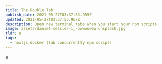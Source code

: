 ```yaml
---
title: The Double Tab
publish_date: 2021-05-27T03:37:53.955Z
updated: 2021-05-27T03:37:53.967Z
description: Open new terminal tabs when you start your npm scripts
image: assets/daniel-sessler-i_-owwnuw6w-unsplash.jpg
tldr: a
tags:
  - nextjs docker ttab concurrently npm scripts
---
```

a